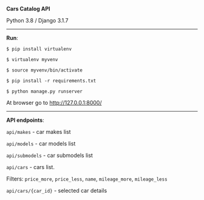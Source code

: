 **Cars Catalog API**

Python 3.8 / Django 3.1.7

---
**Run**:

`$ pip install virtualenv`

`$ virtualenv myvenv`

`$ source myvenv/bin/activate`

`$ pip install -r requirements.txt`

`$ python manage.py runserver`

At browser go to http://127.0.0.1:8000/

---

**API endpoints**:

`api/makes` - car makes list

`api/models` - car models list

`api/submodels` - car submodels list

`api/cars` - cars list. 

Filters: `price_more`, `price_less`, `name`, `mileage_more`, `mileage_less` 

`api/cars/{car_id}` - selected car details
